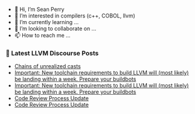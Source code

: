 - 👋 Hi, I’m Sean Perry
- 👀 I’m interested in compilers (c++, COBOL, llvm)
- 🌱 I’m currently learning ...
- 💞️ I’m looking to collaborate on ...
- 📫 How to reach me ...

<!---
s66perry/s66perry is a ✨ special ✨ repository because its `README.md` (this file) appears on your GitHub profile.
You can click the Preview link to take a look at your changes.
--->
### 📕 Latest LLVM Discourse Posts

<!-- DISCOURSE-LLVM:START -->
- [Chains of unrealized casts](https://discourse.llvm.org/t/chains-of-unrealized-casts/64084#post_4)
- [Important: New toolchain requirements to build LLVM will &lpar;most likely&rpar; be landing within a week. Prepare your buildbots](https://discourse.llvm.org/t/important-new-toolchain-requirements-to-build-llvm-will-most-likely-be-landing-within-a-week-prepare-your-buildbots/61447#post_9)
- [Important: New toolchain requirements to build LLVM will &lpar;most likely&rpar; be landing within a week. Prepare your buildbots](https://discourse.llvm.org/t/important-new-toolchain-requirements-to-build-llvm-will-most-likely-be-landing-within-a-week-prepare-your-buildbots/61447#post_8)
- [Code Review Process Update](https://discourse.llvm.org/t/code-review-process-update/63964?page=5#post_94)
- [Code Review Process Update](https://discourse.llvm.org/t/code-review-process-update/63964?page=5#post_93)
<!-- DISCOURSE-LLVM:END -->
